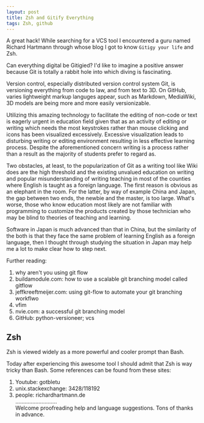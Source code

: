 ```yaml
---    
layout: post    
title: Zsh and Gitify Everything    
tags: Zsh, github    
---    
```

    
A great hack! While searching for a VCS tool I encountered a guru named Richard Hartmann through whose blog I got to know `Gitigy your life` and Zsh.     
    
Can everything digital be Gitigied? I'd like to imagine a positive answer because Git is totally a rabbit hole into which diving is fascinating.     
    
Version control, especially distributed version control system Git, is versioning everything from code to law, and from text to 3D. On GitHub, varies lightweight markup languges appear, such as Markdown, MediaWiki, 3D models are being more and more easily versionizable.     
    
Utilizing this amazing technology to facilitate the editing of non-code or text is eagerly urgent in education field given that as an activity of editing or writing which needs the most keystrokes rather than mouse clicking and icons has been visualized excessively. Excessive visualization leads to disturbing writing or editing environment resulting in less effective learning process. Despite the aforementioned concern writing is a process rather than a result as the majority of students prefer to regard as.     
    
Two obstacles, at least, to the popularization of Git as a writing tool like Wiki does are the high threshold and the existing unvalued education on writing and popular misunderstanding of writing teaching in most of the counties where English is taught as a foreign language. The first reason is obvious as an elephant in the room. For the latter, by way of example China and Japan, the gap between two ends, the newbie and the master, is too large. What's worse, those who know education most likely are not familiar with programming to customize the products created by those technician who may be blind to theories of teaching and learning.     
    
Software in Japan is much advanced than that in China, but the similarity of the both is that they face the same problem of learning English as a foreign language, then I thought through studying the situation in Japan may help me a lot to make clear how to step next.    
    
Further reading:    
1. why aren't you using git flow    
1. buildamodule.com: how to use a scalable git branching model called gitflow    
1. jeffkreeftmeijer.com: using git-flow to automate your git branching workflwo    
1. vfim    
1. nvie.com: a successful git branching model    
1. GitHub: python-versioneer; vcs    
    
Zsh    
----------    
Zsh is viewed widely as a more powerful and cooler prompt than Bash.     
    
Today after experiencing this awesome tool I should admit that Zsh is way tricky than Bash. Some references can be found from these sites:      
1. Youtube: gotbletu    
1. unix.stackexchange: 3428/118192    
1. people: richardhartmann.de    
...........................         
Welcome proofreading help and language suggestions. Tons of thanks in advance.    
    
